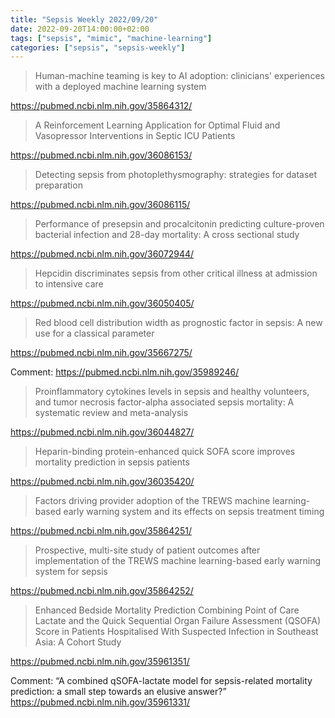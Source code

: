 ```yaml
---
title: "Sepsis Weekly 2022/09/20"
date: 2022-09-20T14:00:00+02:00
tags: ["sepsis", "mimic", "machine-learning"]
categories: ["sepsis", "sepsis-weekly"]
---
```


> Human-machine teaming is key to AI adoption: clinicians' experiences with a
> deployed machine learning system

https://pubmed.ncbi.nlm.nih.gov/35864312/

> A Reinforcement Learning Application for Optimal Fluid and Vasopressor
> Interventions in Septic ICU Patients

https://pubmed.ncbi.nlm.nih.gov/36086153/

> Detecting sepsis from photoplethysmography: strategies for dataset
> preparation

https://pubmed.ncbi.nlm.nih.gov/36086115/

> Performance of presepsin and procalcitonin predicting culture-proven
> bacterial infection and 28-day mortality: A cross sectional study

https://pubmed.ncbi.nlm.nih.gov/36072944/

> Hepcidin discriminates sepsis from other critical illness at admission to
> intensive care

https://pubmed.ncbi.nlm.nih.gov/36050405/

> Red blood cell distribution width as prognostic factor in sepsis: A new use
> for a classical parameter

https://pubmed.ncbi.nlm.nih.gov/35667275/

Comment: https://pubmed.ncbi.nlm.nih.gov/35989246/

> Proinflammatory cytokines levels in sepsis and healthy volunteers, and tumor
> necrosis factor-alpha associated sepsis mortality: A systematic review and
> meta-analysis

https://pubmed.ncbi.nlm.nih.gov/36044827/

> Heparin-binding protein-enhanced quick SOFA score improves mortality
> prediction in sepsis patients

https://pubmed.ncbi.nlm.nih.gov/36035420/

> Factors driving provider adoption of the TREWS machine learning-based early
> warning system and its effects on sepsis treatment timing

https://pubmed.ncbi.nlm.nih.gov/35864251/

> Prospective, multi-site study of patient outcomes after implementation of the
> TREWS machine learning-based early warning system for sepsis

https://pubmed.ncbi.nlm.nih.gov/35864252/

> Enhanced Bedside Mortality Prediction Combining Point of Care Lactate and the
> Quick Sequential Organ Failure Assessment (QSOFA) Score in Patients
> Hospitalised With Suspected Infection in Southeast Asia: A Cohort Study

https://pubmed.ncbi.nlm.nih.gov/35961351/

Comment: “A combined qSOFA-lactate model for sepsis-related mortality
prediction: a small step towards an elusive answer?”
https://pubmed.ncbi.nlm.nih.gov/35961331/
